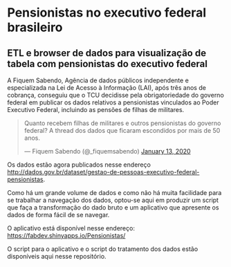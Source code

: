 # Pensionistas no executivo federal brasileiro

## ETL e browser de dados para visualização de tabela com pensionistas do executivo federal

A Fiquem Sabendo, Agência de dados públicos independente e especializada na Lei de Acesso à Informação (LAI), após três anos de cobrança, conseguiu que o TCU decidisse pela obrigatoriedade do governo federal em publicar os dados relativos a pensionistas vinculados ao Poder Executivo Federal, incluindo as pensões de filhas de militares.

<blockquote class="twitter-tweet"><p lang="pt" dir="ltr">Quanto recebem filhas de militares e outros pensionistas do governo federal? A thread dos dados que ficaram escondidos por mais de 50 anos.</p>&mdash; Fiquem Sabendo (@_fiquemsabendo) <a href="https://twitter.com/_fiquemsabendo/status/1216730018858065920?ref_src=twsrc%5Etfw">January 13, 2020</a></blockquote>

Os dados estão agora publicados nesse endereço http://dados.gov.br/dataset/gestao-de-pessoas-executivo-federal-pensionistas.

Como há um grande volume de dados e como não há muita facilidade para se trabalhar a navegação dos dados, optou-se aqui em produzir um script que faça a transformação do dado bruto e um aplicativo que apresente os dados de forma fácil de se navegar.

O aplicativo está disponível nesse endereço: https://fabdev.shinyapps.io/Pensionistas/

O script para o aplicativo e o script do tratamento dos dados estão disponíveis aqui nesse repositório.

